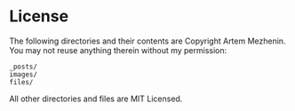 # License

The following directories and their contents are Copyright Artem Mezhenin. You may not reuse anything therein without my permission:

    _posts/
    images/
    files/

All other directories and files are MIT Licensed.